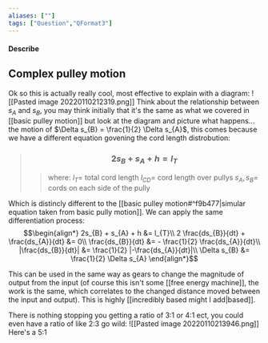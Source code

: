 ```yaml
---
aliases: [""]
tags: ["Question","QFormat3"]
---
```


#### Describe
## Complex pulley motion
Ok so this is actually really cool, most effective to explain with a diagram:
![[Pasted image 20220110212319.png]]
Think about the relationship between $s_{A}$ and $s_{B}$, you may think initially that it's the same as what we covered in [[basic pulley motion]] but look at the diagram and picture what happens... the motion of $\Delta s_{B} = \frac{1}{2} \Delta s_{A}$, this comes because we have a different equation govening the cord length distrobution:

> ### $$ 2s_{B} + s_{A} + h  = l_{T} $$ 
>> where:
>> $l_{T}=$ total cord length 
>> $l_{CD}=$ cord length over pullys
>> $s_{A},s_{B}=$ cords on each side of the pully

Which is distincly different to the [[basic pulley motion#^f9b477|simular equation taken from basic pully motion]].
We can apply the same differentiation process:
$$\begin{align*}
2s_{B} + s_{A} + h  &= l_{T}\\
2 \frac{ds_{B}}{dt} + \frac{ds_{A}}{dt} &= 0\\
\frac{ds_{B}}{dt} &= - \frac{1}{2} \frac{ds_{A}}{dt}\\
|\frac{ds_{B}}{dt}| &=  \frac{1}{2} |-\frac{ds_{A}}{dt}|\\
\Delta s_{B} &= \frac{1}{2} \Delta s_{A}
\end{align*}$$

This can be used in the same way as gears to change the magnitude of output from the input (of course this isn't some [[free energy machine]], the work is the same, which correlates to the changed distance moved between the input and output). This is highly [[incredibly based might I add|based]].

There is nothing stopping you getting a ratio of 3:1 or 4:1 ect, you could even have a ratio of like 2:3 go wild:
![[Pasted image 20220110213946.png]]
Here's a 5:1